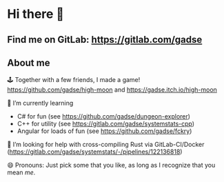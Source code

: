 # Hi there 👋

## Find me on GitLab: https://gitlab.com/gadse

## About me


🕹️ Together with a few friends, I made a game! https://github.com/gadse/high-moon and https://gadse.itch.io/high-moon

🌱 I’m currently learning
  - C# for fun (see https://github.com/gadse/dungeon-explorer)
  - C++ for utility (see https://gitlab.com/gadse/systemstats-cpp)
  - Angular for loads of fun (see https://github.com/gadse/fckry)
  
🤔 I’m looking for help with cross-compiling Rust via GitLab-CI/Docker (https://gitlab.com/gadse/systemstats/-/pipelines/122136818)

😄 Pronouns: Just pick some that you like, as long as I recognize that you mean _me_.

<!--
**gadse/gadse** is a ✨ _special_ ✨ repository because its `README.md` (this file) appears on your GitHub profile.

Here are some ideas to get you started:

- 🔭 I’m currently working on ...
- 🌱 I’m currently learning ...
- 👯 I’m looking to collaborate on ...
- 🤔 I’m looking for help with ...
- 💬 Ask me about ...
- 📫 How to reach me: ...
- 😄 Pronouns: ...
- ⚡ Fun fact: ...
-->
